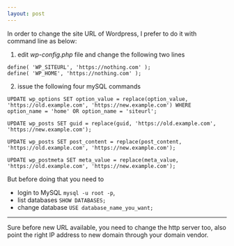 ```yaml
---
layout: post
---
```


In order to change the site URL of Wordpress, I prefer to do it with command line as below:

1. edit *wp-config.php* file and change the following two lines

```
define( 'WP_SITEURL', 'https://nothing.com' );
define( 'WP_HOME', 'https://nothing.com' );
```

2. issue the following four mySQL commands

```
UPDATE wp_options SET option_value = replace(option_value, 'https://old.example.com', 'https://new.example.com') WHERE option_name = 'home' OR option_name = 'siteurl';

UPDATE wp_posts SET guid = replace(guid, 'https://old.example.com', 'https://new.example.com');

UPDATE wp_posts SET post_content = replace(post_content, 'https://old.example.com', 'https://new.example.com');

UPDATE wp_postmeta SET meta_value = replace(meta_value, 'https://old.example.com', 'https://new.example.com');
```

But before doing that you need to 

* login to MySQL `mysql -u root -p`, 
* list databases `SHOW DATABASES;`
* change database `USE database_name_you_want;`

---

Sure before new URL available, you need to change the http server too, also point the right IP address to new domain through your domain vendor. 
